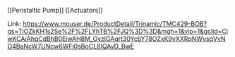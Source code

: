 [[Peristaltic Pump]]
[[Actuators]]

Link: https://www.mouser.de/ProductDetail/Trinamic/TMC429-BOB?qs=TiOZkKH1s2Se%2F%2FLYhTB%2FJQ%3D%3D&mgh=1&vip=1&gclid=CjwKCAiAhqCdBhB0EiwAH8M_GvzlGAqrt30YcbY78OZxK9vXXRpNWvsqVvNO4BaNcW7UNcw6WFi0sBoCL8IQAvD_BwE